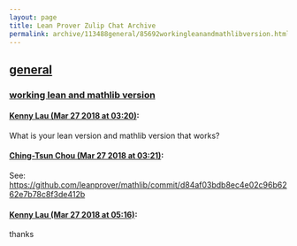 ```yaml
---
layout: page
title: Lean Prover Zulip Chat Archive 
permalink: archive/113488general/85692workingleanandmathlibversion.html
---
```


## [general](index.html)
### [working lean and mathlib version](85692workingleanandmathlibversion.html)

#### [Kenny Lau (Mar 27 2018 at 03:20)](https://leanprover.zulipchat.com/#narrow/stream/113488-general/topic/working%20lean%20and%20mathlib%20version/near/124252051):
What is your lean version and mathlib version that works?

#### [Ching-Tsun Chou (Mar 27 2018 at 03:21)](https://leanprover.zulipchat.com/#narrow/stream/113488-general/topic/working%20lean%20and%20mathlib%20version/near/124252064):
See: https://github.com/leanprover/mathlib/commit/d84af03bdb8ec4e02c96b6262e7b78c8f3de412b

#### [Kenny Lau (Mar 27 2018 at 05:16)](https://leanprover.zulipchat.com/#narrow/stream/113488-general/topic/working%20lean%20and%20mathlib%20version/near/124255160):
thanks

